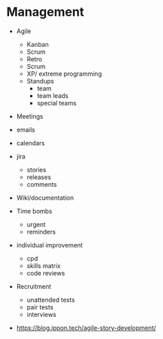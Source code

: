 # Management

- Agile
  - Kanban
  - Scrum
  - Retro
  - Scrum
  - XP/ extreme programming
  - Standups
    - team
    - team leads
    - special teams
- Meetings
- emails
- calendars
- jira
  - stories
  - releases
  - comments
- Wiki/documentation
- Time bombs
  - urgent
  - reminders
- individual improvement
  - cpd
  - skills matrix
  - code reviews
- Recruitment
  - unattended tests
  - pair tests
  - interviews

- https://blog.ippon.tech/agile-story-development/
